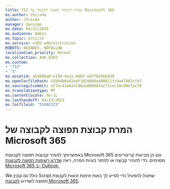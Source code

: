 ```yaml
---
title: 712 המרת רשימת תפוצה לקבוצה של Microsoft 365
ms.author: chrisda
author: chrisda
manager: dansimp
ms.date: 04/21/2020
ms.audience: Admin
ms.topic: article
ms.service: o365-administration
ROBOTS: NOINDEX, NOFOLLOW
localization_priority: Normal
ms.collection: Adm_O365
ms.custom:
- "712"
- "3"
ms.assetid: a54600a0-e150-4a1a-8d67-ed77624bb928
ms.openlocfilehash: d184db0a82e4f10108ddad80611fc9a47483cfe7
ms.sourcegitcommit: ef7ec42aba3c06aa8966dfac71cec18c08e7acf8
ms.translationtype: MT
ms.contentlocale: he-IL
ms.lasthandoff: 04/13/2021
ms.locfileid: "51692323"
---
```

# <a name="convert-a-distribution-group-to-a-microsoft-365-group"></a>המרת קבוצת תפוצה לקבוצה של Microsoft 365

באפשרותך להמיר קבוצות תפוצה לקבוצות Microsoft 365 אם הן מביעות קריטריונים מסוימים. כדי להמיר קבוצה או לפתור בעיות המרה, ראה [שדרוג רשימות תפוצה לקבוצות Microsoft 365 ב- Outlook.](https://docs.microsoft.com/microsoft-365/admin/manage/upgrade-distribution-lists)

We כולל גם קובץ Script שתוכל להפעיל כדי לסייע לך באות אימות זכאות לקבוצת תפוצה לשדרוג [לקבוצת Microsoft 365](https://aka.ms/DLToM365Group).